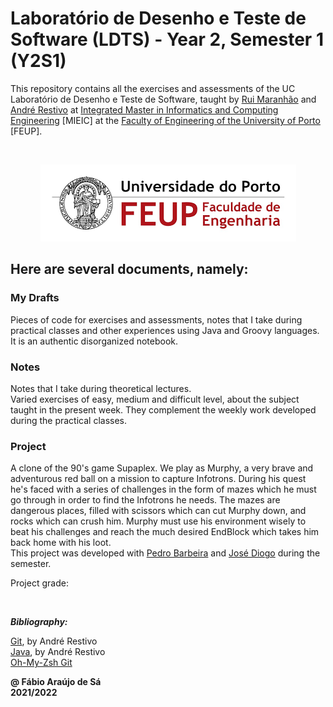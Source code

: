 # Laboratório de Desenho e Teste de Software (LDTS) - Year 2, Semester 1 (Y2S1)

This repository contains all the exercises and assessments of the UC Laboratório de Desenho e Teste de Software, taught by [Rui Maranhão](https://sigarra.up.pt/feup/pt/func_geral.formview?p_codigo=466651) and [André Restivo](https://web.fe.up.pt/~arestivo/page/) at [Integrated Master in Informatics and Computing Engineering](https://sigarra.up.pt/feup/pt/cur_geral.cur_view?pv_curso_id=742) [MIEIC] at the [Faculty of Engineering of the University of Porto](https://sigarra.up.pt/feup/pt/web_page.Inicial) [FEUP]. <br/>

<br/>
<p align = "center" >
  <img 
       title = "FEUP logo"
       src = "Images/FEUP_Logo.png" 
       alt = "FEUP Logo" 
    />
</p>

## Here are several documents, namely:

### My Drafts <br/>
Pieces of code for exercises and assessments, notes that I take during practical classes and other experiences using Java and Groovy languages. It is an authentic disorganized notebook. <br/>

### Notes <br/>
Notes that I take during theoretical lectures. <br/>
Varied exercises of easy, medium and difficult level, about the subject taught in the present week. They complement the weekly work developed during the practical classes. <br/>

### Project <br/>
A clone of the 90's game Supaplex. We play as Murphy, a very brave and adventurous red ball on a mission to capture Infotrons. During his quest he's faced with a series of challenges in the form of mazes which he must go through in order to find the Infotrons he needs. The mazes are dangerous places, filled with scissors which can cut Murphy down, and rocks which can crush him. Murphy must use his environment wisely to beat his challenges and reach the much desired EndBlock which takes him back home with his loot. <br>
This project was developed with [Pedro Barbeira](https://github.com/pedrobarbeira) and [José Diogo](https://github.com/Zediogo96) during the semester.

Project grade:

<br>

***Bibliography:***

[Git](https://web.fe.up.pt/~arestivo/presentation/git/#1), by André Restivo <br>
[Java](https://web.fe.up.pt/~arestivo/presentation/java/#1), by André Restivo <br>
[Oh-My-Zsh Git](https://kapeli.com/cheat_sheets/Oh-My-Zsh_Git.docset/Contents/Resources/Documents/index) <br>

**@ Fábio Araújo de Sá** <br/>
**2021/2022**